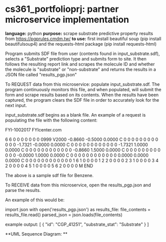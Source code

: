 # cs361_portfolioprj: partner microservice implementation

**language:** python
**purpose:** scrape substrate predictive property results from https://pgprules.cmdm.tw/
**to use:** first install beautiful soup (pip install beautifulsoup4) and the requests-html package (pip install requests-html)

Program submits SDF file from user (contents found in input_substrate.sdf), selects a "Substrate" prediction type and submits form to site. It then follows the resulting report link and scrapes the molecule ID and whether the molecule is "substrate" or "non-substrate" and returns the results in a JSON file called "results_pgp.json"

To REQUEST data from this microservice: populate input_substrate.sdf. The program continuously monitors this file, and when populated, will submit the form and scrape results based on its contents. When the results have been captured, the program clears the SDF file in order to accurately look for the next input. 

input_substrate.sdf begins as a blank file. An example of a request is populating the file with the following content: 

FYI-1002017
FYIcenter.com

  6  6  0  0  0  0  0  0  0  0999 V2000
   -0.8660   -0.5000    0.0000 C   0  0  0  0  0  0  0  0  0  0  0  0
   -1.7321   -0.0000    0.0000 C   0  0  0  0  0  0  0  0  0  0  0  0
   -1.7321    1.0000    0.0000 C   0  0  0  0  0  0  0  0  0  0  0  0
   -0.8660    1.5000    0.0000 C   0  0  0  0  0  0  0  0  0  0  0  0
   -0.0000    1.0000    0.0000 C   0  0  0  0  0  0  0  0  0  0  0  0
    0.0000    0.0000    0.0000 C   0  0  0  0  0  0  0  0  0  0  0  0
  1  6  1  0  0  0  0
  1  2  2  0  0  0  0
  2  3  1  0  0  0  0
  3  4  2  0  0  0  0
  4  5  1  0  0  0  0
  5  6  2  0  0  0  0
M  END
$$$$ 

The above is a sample sdf file for Benzene. 

To RECEIVE data from this microservice, open the results_pgp.json and parse the results. 

An example of this would be: 

import json
with open('results_pgp.json') as results_file:
  file_contents = results_file.read()
  parsed_json = json.loads(file_contents)

example output: 
[
    {
        "id": "CGP_41251",
        "substrate_stat": "Substrate"
    }
]

**UML Sequence Diagram: **


